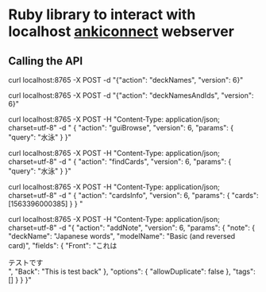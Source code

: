 # Ruby library to interact with localhost [ankiconnect] webserver

## Calling the API

curl localhost:8765 -X POST -d "{\"action\": \"deckNames\", \"version\": 6}"

curl localhost:8765 -X POST -d "{\"action\": \"deckNamesAndIds\", \"version\": 6}"

curl localhost:8765 -X POST -H "Content-Type: application/json; charset=utf-8" -d " { \"action\": \"guiBrowse\", \"version\": 6, \"params\": { \"query\": \"水泳\" } }"

curl localhost:8765 -X POST -H "Content-Type: application/json; charset=utf-8" -d " { \"action\": \"findCards\", \"version\": 6, \"params\": { \"query\": \"水泳\" } }"

curl localhost:8765 -X POST -H "Content-Type: application/json; charset=utf-8" -d " { \"action\": \"cardsInfo\", \"version\": 6, \"params\": { \"cards\": [1563396000385] } } "

curl localhost:8765 -X POST -H "Content-Type: application/json; charset=utf-8" -d "{ \"action\": \"addNote\", \"version\": 6, \"params\": { \"note\": { \"deckName\": \"Japanese words\", \"modelName\": \"Basic (and reversed card)\", \"fields\": { \"Front\": \"これは<div>テストです</div>\", \"Back\": \"This is test back\" }, \"options\": { \"allowDuplicate\": false }, \"tags\": [] } } }"

[ankiconnect]: https://foosoft.net/projects/anki-connect/

